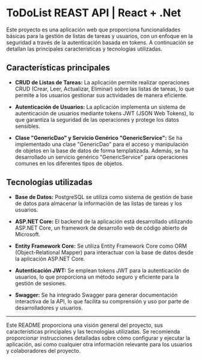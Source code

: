 # ToDoList REAST API | React + .Net

Este proyecto es una aplicación web que proporciona funcionalidades básicas para la gestión de listas de tareas y usuarios, con un enfoque en la seguridad a través de la autenticación basada en tokens. A continuación se detallan las principales características y tecnologías utilizadas.

## Características principales

- **CRUD de Listas de Tareas:** La aplicación permite realizar operaciones CRUD (Crear, Leer, Actualizar, Eliminar) sobre las listas de tareas, lo que permite a los usuarios gestionar sus actividades de manera eficiente.

- **Autenticación de Usuarios:** La aplicación implementa un sistema de autenticación de usuarios mediante tokens JWT (JSON Web Tokens), lo que garantiza la seguridad de las operaciones y protege los datos sensibles.

- **Clase "GenericDao" y Servicio Genérico "GenericService":** Se ha implementado una clase "GenericDao" para el acceso y manipulación de objetos en la base de datos de forma templatizada. Además, se ha desarrollado un servicio genérico "GenericService" para operaciones comunes en los diferentes tipos de objetos.

## Tecnologías utilizadas

- **Base de Datos:** PostgreSQL se utiliza como sistema de gestión de base de datos para almacenar la información de las listas de tareas y los usuarios.

- **ASP.NET Core:** El backend de la aplicación está desarrollado utilizando ASP.NET Core, un framework de desarrollo web de código abierto de Microsoft.

- **Entity Framework Core:** Se utiliza Entity Framework Core como ORM (Object-Relational Mapper) para interactuar con la base de datos desde la aplicación ASP.NET Core.

- **Autenticación JWT:** Se emplean tokens JWT para la autenticación de usuarios, lo que proporciona un método seguro y eficiente para la gestión de sesiones.

- **Swagger:** Se ha integrado Swagger para generar documentación interactiva de la API, lo que facilita su comprensión y uso por parte de desarrolladores y usuarios.

---

Este README proporciona una visión general del proyecto, sus características principales y las tecnologías utilizadas. Se recomienda proporcionar instrucciones detalladas sobre cómo configurar y ejecutar la aplicación, así como cualquier otra información relevante para los usuarios y colaboradores del proyecto.
